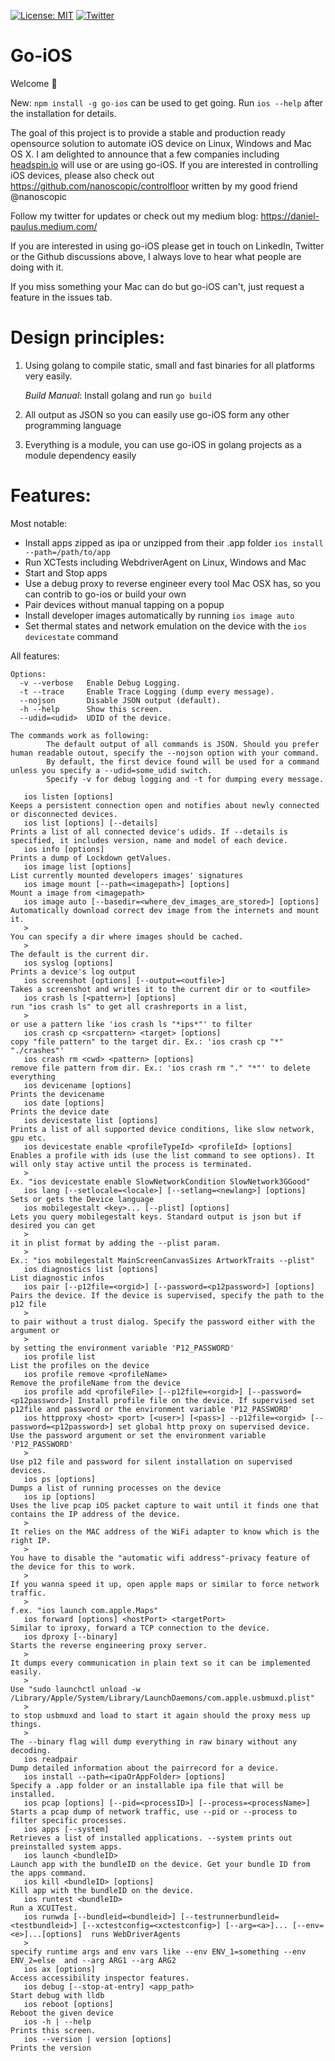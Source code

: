[![License: MIT](https://img.shields.io/badge/License-MIT-yellow.svg)](https://opensource.org/licenses/MIT)
[![Twitter](https://img.shields.io/twitter/url/https/twitter.com/daniel1paulus.svg?style=social&label=Follow%20%40daniel1paulus)](https://twitter.com/daniel1paulus)
# Go-iOS
Welcome 👋

New: `npm install -g go-ios` can be used to get going. Run `ios --help` after the installation for details. 

The goal of this project is to provide a stable and production ready opensource solution to automate iOS device on Linux, Windows and Mac OS X. I am delighted to announce that a few companies including [headspin.io](https://www.headspin.io/) will use or are using go-iOS. 
If you are interested in controlling iOS devices, please also check out https://github.com/nanoscopic/controlfloor written by my good friend @nanoscopic 

Follow my twitter for updates or check out my medium blog: https://daniel-paulus.medium.com/

If you are interested in using go-iOS please get in touch on LinkedIn, Twitter or the Github discussions above, I always love to hear what people are doing with it. 

If you miss something your Mac can do but go-iOS can't, just request a feature in the issues tab.

# Design principles:
1. Using golang to compile static, small and fast binaries for all platforms very easily. 
   
   *Build Manual*: Install golang and run `go build`
2. All output as JSON so you can easily use go-iOS form any other programming language
3. Everything is a module, you can use go-iOS in golang projects as a module dependency easily

# Features:
 Most notable:
 - Install apps zipped as ipa or unzipped from their .app folder `ios install --path=/path/to/app`
 - Run XCTests including WebdriverAgent on Linux, Windows and Mac
 - Start and Stop apps
 - Use a debug proxy to reverse engineer every tool Mac OSX has, so you can contrib to go-ios or build      your own
 - Pair devices without manual tapping on a popup
 - Install developer images automatically by running `ios image auto`
 - Set thermal states and network emulation on the device with the `ios devicestate` command

All features:

```
Options:
  -v --verbose   Enable Debug Logging.
  -t --trace     Enable Trace Logging (dump every message).
  --nojson       Disable JSON output (default).
  -h --help      Show this screen.
  --udid=<udid>  UDID of the device.

The commands work as following:
        The default output of all commands is JSON. Should you prefer human readable outout, specify the --nojson option with your command. 
        By default, the first device found will be used for a command unless you specify a --udid=some_udid switch.
        Specify -v for debug logging and -t for dumping every message.

   ios listen [options]                                               Keeps a persistent connection open and notifies about newly connected or disconnected devices.
   ios list [options] [--details]                                     Prints a list of all connected device's udids. If --details is specified, it includes version, name and model of each device.
   ios info [options]                                                 Prints a dump of Lockdown getValues.
   ios image list [options]                                           List currently mounted developers images' signatures
   ios image mount [--path=<imagepath>] [options]                     Mount a image from <imagepath>
   ios image auto [--basedir=<where_dev_images_are_stored>] [options] Automatically download correct dev image from the internets and mount it.
   >                                                                  You can specify a dir where images should be cached.
   >                                                                  The default is the current dir. 
   ios syslog [options]                                               Prints a device's log output
   ios screenshot [options] [--output=<outfile>]                      Takes a screenshot and writes it to the current dir or to <outfile>
   ios crash ls [<pattern>] [options]                                 run "ios crash ls" to get all crashreports in a list, 
   >                                                                  or use a pattern like 'ios crash ls "*ips*"' to filter
   ios crash cp <srcpattern> <target> [options]                       copy "file pattern" to the target dir. Ex.: 'ios crash cp "*" "./crashes"'
   ios crash rm <cwd> <pattern> [options]                             remove file pattern from dir. Ex.: 'ios crash rm "." "*"' to delete everything
   ios devicename [options]                                           Prints the devicename
   ios date [options]                                                 Prints the device date
   ios devicestate list [options]                                     Prints a list of all supported device conditions, like slow network, gpu etc.
   ios devicestate enable <profileTypeId> <profileId> [options]       Enables a profile with ids (use the list command to see options). It will only stay active until the process is terminated.
   >                                                                  Ex. "ios devicestate enable SlowNetworkCondition SlowNetwork3GGood"
   ios lang [--setlocale=<locale>] [--setlang=<newlang>] [options]    Sets or gets the Device language
   ios mobilegestalt <key>... [--plist] [options]                     Lets you query mobilegestalt keys. Standard output is json but if desired you can get
   >                                                                  it in plist format by adding the --plist param. 
   >                                                                  Ex.: "ios mobilegestalt MainScreenCanvasSizes ArtworkTraits --plist"
   ios diagnostics list [options]                                     List diagnostic infos
   ios pair [--p12file=<orgid>] [--password=<p12password>] [options]  Pairs the device. If the device is supervised, specify the path to the p12 file 
   >                                                                  to pair without a trust dialog. Specify the password either with the argument or
   >                                                                  by setting the environment variable 'P12_PASSWORD'
   ios profile list                                                   List the profiles on the device
   ios profile remove <profileName>                                   Remove the profileName from the device
   ios profile add <profileFile> [--p12file=<orgid>] [--password=<p12password>] Install profile file on the device. If supervised set p12file and password or the environment variable 'P12_PASSWORD'
   ios httpproxy <host> <port> [<user>] [<pass>] --p12file=<orgid> [--password=<p12password>] set global http proxy on supervised device. Use the password argument or set the environment variable 'P12_PASSWORD'
   >                                                                  Use p12 file and password for silent installation on supervised devices.
   ios ps [options]                                                   Dumps a list of running processes on the device
   ios ip [options]                                                   Uses the live pcap iOS packet capture to wait until it finds one that contains the IP address of the device.
   >                                                                  It relies on the MAC address of the WiFi adapter to know which is the right IP. 
   >                                                                  You have to disable the "automatic wifi address"-privacy feature of the device for this to work.
   >                                                                  If you wanna speed it up, open apple maps or similar to force network traffic.
   >                                                                  f.ex. "ios launch com.apple.Maps"
   ios forward [options] <hostPort> <targetPort>                      Similar to iproxy, forward a TCP connection to the device.
   ios dproxy [--binary]                                              Starts the reverse engineering proxy server. 
   >                                                                  It dumps every communication in plain text so it can be implemented easily. 
   >                                                                  Use "sudo launchctl unload -w /Library/Apple/System/Library/LaunchDaemons/com.apple.usbmuxd.plist"
   >                                                                  to stop usbmuxd and load to start it again should the proxy mess up things.
   >                                                                  The --binary flag will dump everything in raw binary without any decoding. 
   ios readpair                                                       Dump detailed information about the pairrecord for a device.
   ios install --path=<ipaOrAppFolder> [options]                      Specify a .app folder or an installable ipa file that will be installed.  
   ios pcap [options] [--pid=<processID>] [--process=<processName>]   Starts a pcap dump of network traffic, use --pid or --process to filter specific processes.
   ios apps [--system]                                                Retrieves a list of installed applications. --system prints out preinstalled system apps.
   ios launch <bundleID>                                              Launch app with the bundleID on the device. Get your bundle ID from the apps command.
   ios kill <bundleID> [options]                                      Kill app with the bundleID on the device.
   ios runtest <bundleID>                                             Run a XCUITest. 
   ios runwda [--bundleid=<bundleid>] [--testrunnerbundleid=<testbundleid>] [--xctestconfig=<xctestconfig>] [--arg=<a>]... [--env=<e>]...[options]  runs WebDriverAgents
   >                                                                  specify runtime args and env vars like --env ENV_1=something --env ENV_2=else  and --arg ARG1 --arg ARG2
   ios ax [options]                                                   Access accessibility inspector features. 
   ios debug [--stop-at-entry] <app_path>                             Start debug with lldb
   ios reboot [options]                                               Reboot the given device
   ios -h | --help                                                    Prints this screen.
   ios --version | version [options]                                  Prints the version

```
